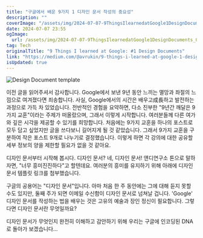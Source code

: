 ```yaml
---
title: "구글에서 배운 9가지 1 디자인 문서 작성의 중요성"
description: ""
coverImage: "/assets/img/2024-07-07-9ThingsIlearnedatGoogle1DesignDocuments_0.png"
date: 2024-07-07 23:55
ogImage: 
  url: /assets/img/2024-07-07-9ThingsIlearnedatGoogle1DesignDocuments_0.png
tag: Tech
originalTitle: "9 Things I learned at Google: #1 Design Documents"
link: "https://medium.com/@avrukin/9-things-i-learned-at-google-1-design-documents-6c3552c19406"
isUpdated: true
---
```






![Design Document template](/assets/img/2024-07-07-9ThingsIlearnedatGoogle1DesignDocuments_0.png)

이전 글을 읽어주셔서 감사합니다. Google에서 보낸 9년 동안 느끼는 멸망과 좌절의 느낌으로 여겨졌다면 죄송합니다. 사실, Google에서의 시간은 배우고成長하고 발전하는 과정으로 가득 차 있었습니다. 전반적인 경험을 요약하면, 다소 진부한 "9년간 깨달은 9가지 교훈"이라는 주제가 떠올랐으며, 그래서 이렇게 시작합니다. 여러분들께 다른 여가와 깊은 시각을 제공할 수 있기를 희망합니다. 처음에는 9가지 교훈을 하나의 포스트로 모두 담고 싶었지만 글을 쓰다보니 길어지게 될 것 같았습니다. 그래서 9가지 교훈을 구분하여 작은 포스트 9개로 나누기로 결정했습니다. 이렇게 하면 각 강의에 대한 공유할 세부 정보의 양을 제한할 필요가 없을 것 같아요.

디자인 문서부터 시작해 봅시다. 디자인 문서? 네, 디자인 문서! 앤디연구소 톤으로 말하자면, "너무 흥미진진하다"고 할텐데요. 여러분의 흥미를 유지하기 위해 아래에 디자인 문서 템플릿 링크를 첨부했습니다.

<div class="content-ad"></div>

구글의 공용어는 "디자인 문서"입니다. 아마 처음 한 주 동안에는 그에 대해 듣지 못할 수도 있지만, 둘째 주가 되면 이메일 수신함이 디자인 문서로 넘쳐날 겁니다. 'Google' 디자인 문서를 작성하는 법을 배우는 것은 고유의 예술과 장인 정신이 필요합니다. 그렇다면 디자인 문서란 무엇일까요?

디자인 문서가 무엇인지 완전히 이해하고 감안하기 위해 우리는 구글에 인코딩된 DNA로 돌아가 보겠습니다...
